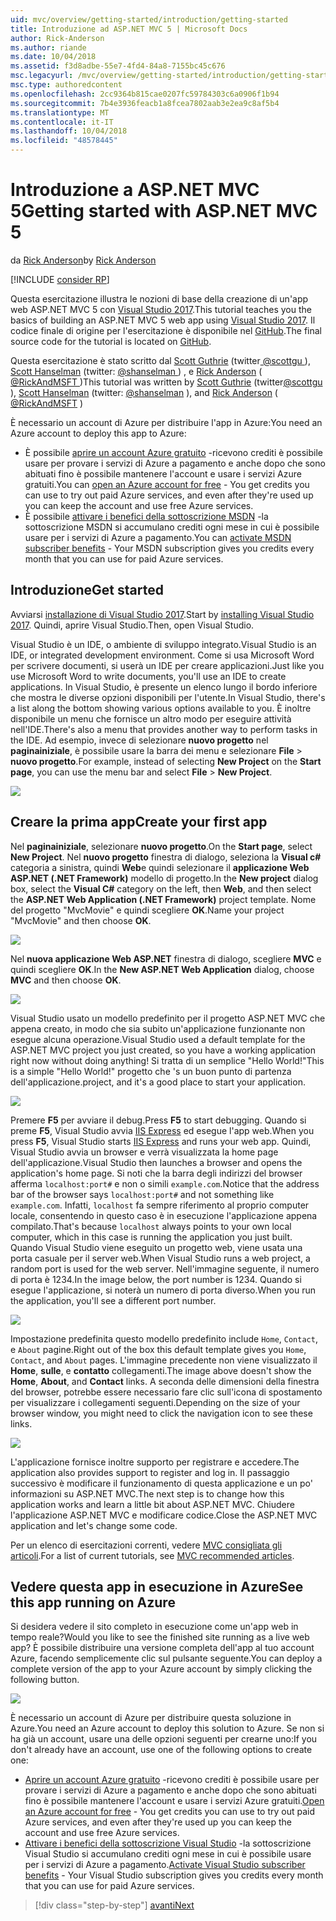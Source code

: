 ```yaml
---
uid: mvc/overview/getting-started/introduction/getting-started
title: Introduzione ad ASP.NET MVC 5 | Microsoft Docs
author: Rick-Anderson
ms.author: riande
ms.date: 10/04/2018
ms.assetid: f3d8adbe-55e7-4fd4-84a8-7155bc45c676
msc.legacyurl: /mvc/overview/getting-started/introduction/getting-started
msc.type: authoredcontent
ms.openlocfilehash: 2cc9364b815cae0207fc59784303c6a0906f1b94
ms.sourcegitcommit: 7b4e3936feacb1a8fcea7802aab3e2ea9c8af5b4
ms.translationtype: MT
ms.contentlocale: it-IT
ms.lasthandoff: 10/04/2018
ms.locfileid: "48578445"
---
```

<a name="getting-started-with-aspnet-mvc-5"></a><span data-ttu-id="6eb47-102">Introduzione a ASP.NET MVC 5</span><span class="sxs-lookup"><span data-stu-id="6eb47-102">Getting started with ASP.NET MVC 5</span></span>
====================
<span data-ttu-id="6eb47-103">da [Rick Anderson]((https://twitter.com/RickAndMSFT))</span><span class="sxs-lookup"><span data-stu-id="6eb47-103">by [Rick Anderson]((https://twitter.com/RickAndMSFT))</span></span>

[!INCLUDE [consider RP](../../../../includes/razor.md)]

<span data-ttu-id="6eb47-104">Questa esercitazione illustra le nozioni di base della creazione di un'app web ASP.NET MVC 5 con [Visual Studio 2017](https://visualstudio.microsoft.com/downloads/?utm_medium=microsoft&utm_source=docs.microsoft.com&utm_campaign=button+cta&utm_content=download+vs2017).</span><span class="sxs-lookup"><span data-stu-id="6eb47-104">This tutorial teaches you the basics of building an ASP.NET MVC 5 web app using [Visual Studio 2017](https://visualstudio.microsoft.com/downloads/?utm_medium=microsoft&utm_source=docs.microsoft.com&utm_campaign=button+cta&utm_content=download+vs2017).</span></span> <span data-ttu-id="6eb47-105">Il codice finale di origine per l'esercitazione è disponibile nel [GitHub](https://github.com/aspnet/Docs/tree/master/aspnet/mvc/overview/getting-started/introduction/sample/MvcMovie/MvcMovie).</span><span class="sxs-lookup"><span data-stu-id="6eb47-105">The final source code for the tutorial is located on [GitHub](https://github.com/aspnet/Docs/tree/master/aspnet/mvc/overview/getting-started/introduction/sample/MvcMovie/MvcMovie).</span></span>

<span data-ttu-id="6eb47-106">Questa esercitazione è stato scritto dal [Scott Guthrie](https://weblogs.asp.net/scottgu/) (twitter[ @scottgu ](https://twitter.com/scottgu) ), [Scott Hanselman](http://www.hanselman.com/blog/) (twitter: [ @shanselman ](https://twitter.com/shanselman) ) , e [Rick Anderson](https://twitter.com/RickAndMSFT) ( [ @RickAndMSFT ](https://twitter.com/#!/RickAndMSFT) )</span><span class="sxs-lookup"><span data-stu-id="6eb47-106">This tutorial was written by [Scott Guthrie](https://weblogs.asp.net/scottgu/) (twitter[@scottgu](https://twitter.com/scottgu) ), [Scott Hanselman](http://www.hanselman.com/blog/) (twitter: [@shanselman](https://twitter.com/shanselman) ), and [Rick Anderson](https://twitter.com/RickAndMSFT) ( [@RickAndMSFT](https://twitter.com/#!/RickAndMSFT) )</span></span>

<span data-ttu-id="6eb47-107">È necessario un account di Azure per distribuire l'app in Azure:</span><span class="sxs-lookup"><span data-stu-id="6eb47-107">You need an Azure account to deploy this app to Azure:</span></span>

- <span data-ttu-id="6eb47-108">È possibile [aprire un account Azure gratuito](https://azure.microsoft.com/pricing/free-trial/?WT.mc_id=A443DD604) -ricevono crediti è possibile usare per provare i servizi di Azure a pagamento e anche dopo che sono abituati fino è possibile mantenere l'account e usare i servizi Azure gratuiti.</span><span class="sxs-lookup"><span data-stu-id="6eb47-108">You can [open an Azure account for free](https://azure.microsoft.com/pricing/free-trial/?WT.mc_id=A443DD604) - You get credits you can use to try out paid Azure services, and even after they're used up you can keep the account and use free Azure services.</span></span>
- <span data-ttu-id="6eb47-109">È possibile [attivare i benefici della sottoscrizione MSDN](https://azure.microsoft.com/pricing/member-offers/msdn-benefits-details/?WT.mc_id=A443DD604) -la sottoscrizione MSDN si accumulano crediti ogni mese in cui è possibile usare per i servizi di Azure a pagamento.</span><span class="sxs-lookup"><span data-stu-id="6eb47-109">You can [activate MSDN subscriber benefits](https://azure.microsoft.com/pricing/member-offers/msdn-benefits-details/?WT.mc_id=A443DD604) - Your MSDN subscription gives you credits every month that you can use for paid Azure services.</span></span>

## <a name="get-started"></a><span data-ttu-id="6eb47-110">Introduzione</span><span class="sxs-lookup"><span data-stu-id="6eb47-110">Get started</span></span>

<span data-ttu-id="6eb47-111">Avviarsi [installazione di Visual Studio 2017](https://visualstudio.microsoft.com/downloads/?utm_medium=microsoft&utm_source=docs.microsoft.com&utm_campaign=button+cta&utm_content=download+vs2017).</span><span class="sxs-lookup"><span data-stu-id="6eb47-111">Start by [installing Visual Studio 2017](https://visualstudio.microsoft.com/downloads/?utm_medium=microsoft&utm_source=docs.microsoft.com&utm_campaign=button+cta&utm_content=download+vs2017).</span></span> <span data-ttu-id="6eb47-112">Quindi, aprire Visual Studio.</span><span class="sxs-lookup"><span data-stu-id="6eb47-112">Then, open Visual Studio.</span></span>

<span data-ttu-id="6eb47-113">Visual Studio è un IDE, o ambiente di sviluppo integrato.</span><span class="sxs-lookup"><span data-stu-id="6eb47-113">Visual Studio is an IDE, or integrated development environment.</span></span> <span data-ttu-id="6eb47-114">Come si usa Microsoft Word per scrivere documenti, si userà un IDE per creare applicazioni.</span><span class="sxs-lookup"><span data-stu-id="6eb47-114">Just like you use Microsoft Word to write documents, you'll use an IDE to create applications.</span></span> <span data-ttu-id="6eb47-115">In Visual Studio, è presente un elenco lungo il bordo inferiore che mostra le diverse opzioni disponibili per l'utente.</span><span class="sxs-lookup"><span data-stu-id="6eb47-115">In Visual Studio, there's a list along the bottom showing various options available to you.</span></span> <span data-ttu-id="6eb47-116">È inoltre disponibile un menu che fornisce un altro modo per eseguire attività nell'IDE.</span><span class="sxs-lookup"><span data-stu-id="6eb47-116">There's also a menu that provides another way to perform tasks in the IDE.</span></span> <span data-ttu-id="6eb47-117">Ad esempio, invece di selezionare **nuovo progetto** nel **paginainiziale**, è possibile usare la barra dei menu e selezionare **File** > **nuovo progetto**.</span><span class="sxs-lookup"><span data-stu-id="6eb47-117">For example, instead of selecting **New Project** on the **Start page**, you can use the menu bar and select **File** > **New Project**.</span></span>

![](getting-started/_static/image1.png)

## <a name="create-your-first-app"></a><span data-ttu-id="6eb47-118">Creare la prima app</span><span class="sxs-lookup"><span data-stu-id="6eb47-118">Create your first app</span></span>

<span data-ttu-id="6eb47-119">Nel **paginainiziale**, selezionare **nuovo progetto**.</span><span class="sxs-lookup"><span data-stu-id="6eb47-119">On the **Start page**, select **New Project**.</span></span> <span data-ttu-id="6eb47-120">Nel **nuovo progetto** finestra di dialogo, seleziona la **Visual c#** categoria a sinistra, quindi **Web**e quindi selezionare il **applicazione Web ASP.NET (.NET Framework)**  modello di progetto.</span><span class="sxs-lookup"><span data-stu-id="6eb47-120">In the **New project** dialog box, select the **Visual C#** category on the left, then **Web**, and then select the **ASP.NET Web Application (.NET Framework)** project template.</span></span> <span data-ttu-id="6eb47-121">Nome del progetto "MvcMovie" e quindi scegliere **OK**.</span><span class="sxs-lookup"><span data-stu-id="6eb47-121">Name your project "MvcMovie" and then choose **OK**.</span></span>

![](getting-started/_static/image2.png)

<span data-ttu-id="6eb47-122">Nel **nuova applicazione Web ASP.NET** finestra di dialogo, scegliere **MVC** e quindi scegliere **OK**.</span><span class="sxs-lookup"><span data-stu-id="6eb47-122">In the **New ASP.NET Web Application** dialog, choose **MVC** and then choose **OK**.</span></span>

![](getting-started/_static/image3.png)

<span data-ttu-id="6eb47-123">Visual Studio usato un modello predefinito per il progetto ASP.NET MVC che appena creato, in modo che sia subito un'applicazione funzionante non esegue alcuna operazione.</span><span class="sxs-lookup"><span data-stu-id="6eb47-123">Visual Studio used a default template for the ASP.NET MVC project you just created, so you have a working application right now without doing anything!</span></span> <span data-ttu-id="6eb47-124">Si tratta di un semplice "Hello World!"</span><span class="sxs-lookup"><span data-stu-id="6eb47-124">This is a simple "Hello World!"</span></span> <span data-ttu-id="6eb47-125">progetto che 's un buon punto di partenza dell'applicazione.</span><span class="sxs-lookup"><span data-stu-id="6eb47-125">project, and it's a good place to start your application.</span></span>

![](getting-started/_static/image4.png)

<span data-ttu-id="6eb47-126">Premere **F5** per avviare il debug.</span><span class="sxs-lookup"><span data-stu-id="6eb47-126">Press **F5** to start debugging.</span></span> <span data-ttu-id="6eb47-127">Quando si preme **F5**, Visual Studio avvia [IIS Express](/iis/extensions/introduction-to-iis-express/iis-express-overview) ed esegue l'app web.</span><span class="sxs-lookup"><span data-stu-id="6eb47-127">When you press **F5**, Visual Studio starts [IIS Express](/iis/extensions/introduction-to-iis-express/iis-express-overview) and runs your web app.</span></span> <span data-ttu-id="6eb47-128">Quindi, Visual Studio avvia un browser e verrà visualizzata la home page dell'applicazione.</span><span class="sxs-lookup"><span data-stu-id="6eb47-128">Visual Studio then launches a browser and opens the application's home page.</span></span> <span data-ttu-id="6eb47-129">Si noti che la barra degli indirizzi del browser afferma `localhost:port#` e non o simili `example.com`.</span><span class="sxs-lookup"><span data-stu-id="6eb47-129">Notice that the address bar of the browser says `localhost:port#` and not something like `example.com`.</span></span> <span data-ttu-id="6eb47-130">Infatti, `localhost` fa sempre riferimento al proprio computer locale, consentendo in questo caso è in esecuzione l'applicazione appena compilato.</span><span class="sxs-lookup"><span data-stu-id="6eb47-130">That's because `localhost` always points to your own local computer, which in this case is running the application you just built.</span></span> <span data-ttu-id="6eb47-131">Quando Visual Studio viene eseguito un progetto web, viene usata una porta casuale per il server web.</span><span class="sxs-lookup"><span data-stu-id="6eb47-131">When Visual Studio runs a web project, a random port is used for the web server.</span></span> <span data-ttu-id="6eb47-132">Nell'immagine seguente, il numero di porta è 1234.</span><span class="sxs-lookup"><span data-stu-id="6eb47-132">In the image below, the port number is 1234.</span></span> <span data-ttu-id="6eb47-133">Quando si esegue l'applicazione, si noterà un numero di porta diverso.</span><span class="sxs-lookup"><span data-stu-id="6eb47-133">When you run the application, you'll see a different port number.</span></span>

![](getting-started/_static/image5.png)

<span data-ttu-id="6eb47-134">Impostazione predefinita questo modello predefinito include `Home`, `Contact`, e `About` pagine.</span><span class="sxs-lookup"><span data-stu-id="6eb47-134">Right out of the box this default template gives you `Home`, `Contact`, and `About` pages.</span></span> <span data-ttu-id="6eb47-135">L'immagine precedente non viene visualizzato il **Home**, **sulle**, e **contatto** collegamenti.</span><span class="sxs-lookup"><span data-stu-id="6eb47-135">The image above doesn't show the **Home**, **About**, and **Contact** links.</span></span> <span data-ttu-id="6eb47-136">A seconda delle dimensioni della finestra del browser, potrebbe essere necessario fare clic sull'icona di spostamento per visualizzare i collegamenti seguenti.</span><span class="sxs-lookup"><span data-stu-id="6eb47-136">Depending on the size of your browser window, you might need to click the navigation icon to see these links.</span></span>

![](getting-started/_static/image6.png)

<span data-ttu-id="6eb47-137">L'applicazione fornisce inoltre supporto per registrare e accedere.</span><span class="sxs-lookup"><span data-stu-id="6eb47-137">The application also provides support to register and log in.</span></span> <span data-ttu-id="6eb47-138">Il passaggio successivo è modificare il funzionamento di questa applicazione e un po' informazioni su ASP.NET MVC.</span><span class="sxs-lookup"><span data-stu-id="6eb47-138">The next step is to change how this application works and learn a little bit about ASP.NET MVC.</span></span> <span data-ttu-id="6eb47-139">Chiudere l'applicazione ASP.NET MVC e modificare codice.</span><span class="sxs-lookup"><span data-stu-id="6eb47-139">Close the ASP.NET MVC application and let's change some code.</span></span>

<span data-ttu-id="6eb47-140">Per un elenco di esercitazioni correnti, vedere [MVC consigliata gli articoli](../mvc-learning-sequence.md).</span><span class="sxs-lookup"><span data-stu-id="6eb47-140">For a list of current tutorials, see [MVC recommended articles](../mvc-learning-sequence.md).</span></span>

## <a name="see-this-app-running-on-azure"></a><span data-ttu-id="6eb47-141">Vedere questa app in esecuzione in Azure</span><span class="sxs-lookup"><span data-stu-id="6eb47-141">See this app running on Azure</span></span>

<span data-ttu-id="6eb47-142">Si desidera vedere il sito completo in esecuzione come un'app web in tempo reale?</span><span class="sxs-lookup"><span data-stu-id="6eb47-142">Would you like to see the finished site running as a live web app?</span></span> <span data-ttu-id="6eb47-143">È possibile distribuire una versione completa dell'app al tuo account Azure, facendo semplicemente clic sul pulsante seguente.</span><span class="sxs-lookup"><span data-stu-id="6eb47-143">You can deploy a complete version of the app to your Azure account by simply clicking the following button.</span></span>

[![](https://azuredeploy.net/deploybutton.png)](https://azuredeploy.net/?repository=https://github.com/aspnet/Docs/tree/master/aspnet/mvc/overview/getting-started/introduction/sample/MvcMovie&amp;WT.mc_id=deploy_azure_aspnet)

<span data-ttu-id="6eb47-144">È necessario un account di Azure per distribuire questa soluzione in Azure.</span><span class="sxs-lookup"><span data-stu-id="6eb47-144">You need an Azure account to deploy this solution to Azure.</span></span> <span data-ttu-id="6eb47-145">Se non si ha già un account, usare una delle opzioni seguenti per crearne uno:</span><span class="sxs-lookup"><span data-stu-id="6eb47-145">If you don't already have an account, use one of the following options to create one:</span></span>

- <span data-ttu-id="6eb47-146">[Aprire un account Azure gratuito](https://azure.microsoft.com/pricing/free-trial/?WT.mc_id=A443DD604) -ricevono crediti è possibile usare per provare i servizi di Azure a pagamento e anche dopo che sono abituati fino è possibile mantenere l'account e usare i servizi Azure gratuiti.</span><span class="sxs-lookup"><span data-stu-id="6eb47-146">[Open an Azure account for free](https://azure.microsoft.com/pricing/free-trial/?WT.mc_id=A443DD604) - You get credits you can use to try out paid Azure services, and even after they're used up you can keep the account and use free Azure services.</span></span>
- <span data-ttu-id="6eb47-147">[Attivare i benefici della sottoscrizione Visual Studio](https://azure.microsoft.com/pricing/member-offers/credit-for-visual-studio-subscribers) -la sottoscrizione Visual Studio si accumulano crediti ogni mese in cui è possibile usare per i servizi di Azure a pagamento.</span><span class="sxs-lookup"><span data-stu-id="6eb47-147">[Activate Visual Studio subscriber benefits](https://azure.microsoft.com/pricing/member-offers/credit-for-visual-studio-subscribers) - Your Visual Studio subscription gives you credits every month that you can use for paid Azure services.</span></span>

> [!div class="step-by-step"]
> [<span data-ttu-id="6eb47-148">avanti</span><span class="sxs-lookup"><span data-stu-id="6eb47-148">Next</span></span>](adding-a-controller.md)
